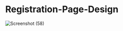# Registration-Page-Design


![Screenshot (58)](https://user-images.githubusercontent.com/86036396/162034842-065fa8ff-6cf3-43fb-a0cf-775d871dede6.png)
